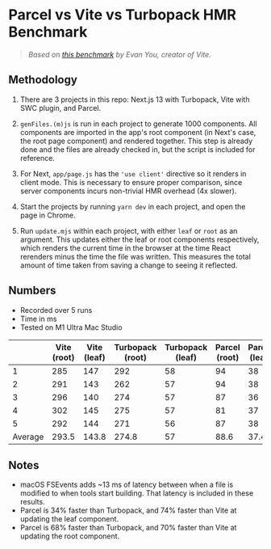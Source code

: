 # Parcel vs Vite vs Turbopack HMR Benchmark

> _Based on [this benchmark](https://github.com/yyx990803/vite-vs-next-turbo-hmr) by Evan You, creator of Vite._

## Methodology

1. There are 3 projects in this repo: Next.js 13 with Turbopack, Vite with SWC plugin, and Parcel.

2. `genFiles.(m)js` is run in each project to generate 1000 components. All components are imported in the app's root component (in Next's case, the root page component) and rendered together. This step is already done and the files are already checked in, but the script is included for reference.

3. For Next, `app/page.js` has the `'use client'` directive so it renders in client mode. This is necessary to ensure proper comparison, since server components incurs non-trivial HMR overhead (4x slower).

4. Start the projects by running `yarn dev` in each project, and open the page in Chrome.

5. Run `update.mjs` within each project, with either `leaf` or `root` as an argument. This updates either the leaf or root components respectively, which renders the current time in the browser at the time React rerenders minus the time the file was written. This measures the total amount of time taken from saving a change to seeing it reflected.

## Numbers

- Recorded over 5 runs
- Time in ms
- Tested on M1 Ultra Mac Studio

|         | Vite (root) | Vite (leaf) | Turbopack (root)   | Turbopack (leaf)   | Parcel (root)   | Parcel (leaf)   |
| ------- | ----------- | ----------- | ------------------ | ------------------ | --------------- | --------------- |
| 1       | 285         | 147         | 292                | 58                 | 94              | 38              |
| 2       | 291         | 143         | 262                | 57                 | 94              | 38              |
| 3       | 296         | 140         | 274                | 57                 | 87              | 36              |
| 4       | 302         | 145         | 275                | 57                 | 81              | 37              |
| 5       | 292         | 144         | 271                | 56                 | 87              | 38              |
| Average | 293.5       | 143.8       | 274.8              | 57                 | 88.6            | 37.4            |

## Notes

- macOS FSEvents adds ~13 ms of latency between when a file is modified to when tools start building. That latency is included in these results.
- Parcel is 34% faster than Turbopack, and 74% faster than Vite at updating the leaf component.
- Parcel is 68% faster than Turbopack, and 70% faster than Vite at updating the root component.
